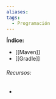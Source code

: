 ```yaml
---
aliases: 
tags:
  - Programación
---
```



**Índice:**

- [[Maven]]
- [[Gradle]]

###### Recursos:

- 